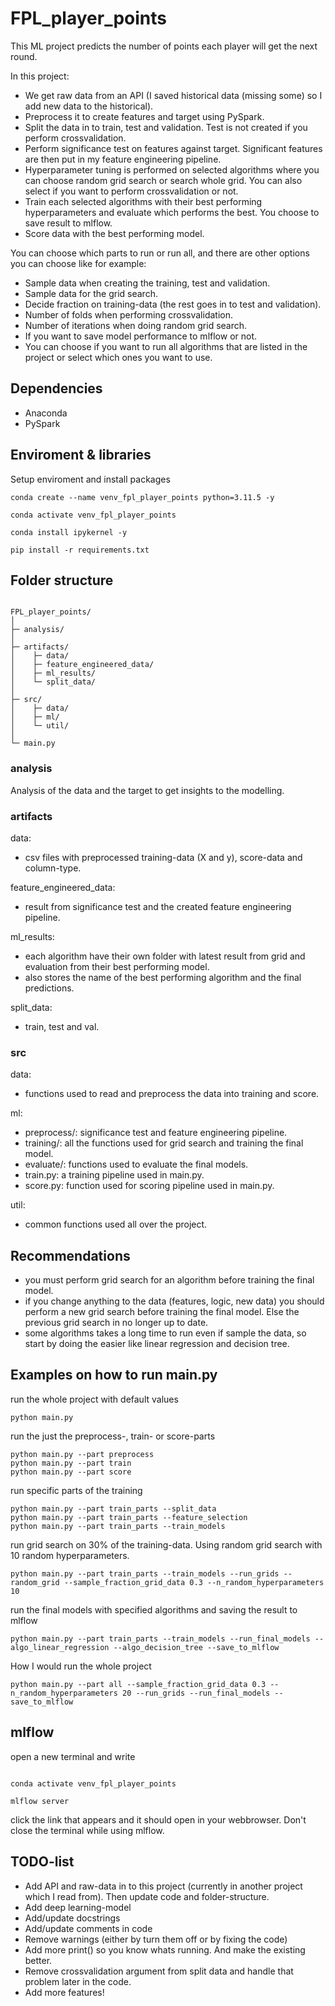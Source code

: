 # FPL_player_points

This ML project predicts the number of points each player will get the next round.

In this project:
- We get raw data from an API (I saved historical data (missing some) so I add new data to the historical).
- Preprocess it to create features and target using PySpark.
- Split the data in to train, test and validation. Test is not created if you perform crossvalidation.
- Perform significance test on features against target. Significant features are then put in my feature engineering pipeline. 
- Hyperparameter tuning is performed on selected algorithms where you can choose random grid search or search whole grid. You can also select if you want to perform crossvalidation or not. 
- Train each selected algorithms with their best performing hyperparameters and evaluate which performs the best. You choose to save result to mlflow. 
- Score data with the best performing model. 

You can choose which parts to run or run all, and there are other options you can choose like for example:
- Sample data when creating the training, test and validation.
- Sample data for the grid search.
- Decide fraction on training-data (the rest goes in to test and validation).
- Number of folds when performing crossvalidation.
- Number of iterations when doing random grid search.
- If you want to save model performance to mlflow or not.
- You can choose if you want to run all algorithms that are listed in the project or select which ones you want to use.


## Dependencies 

- Anaconda 
- PySpark

## Enviroment & libraries

Setup enviroment and install packages

```
conda create --name venv_fpl_player_points python=3.11.5 -y

conda activate venv_fpl_player_points

conda install ipykernel -y

pip install -r requirements.txt

```


## Folder structure

```

FPL_player_points/
│
├─ analysis/
│
├─ artifacts/
│    ├─ data/
│    ├─ feature_engineered_data/
│    ├─ ml_results/
│    └─ split_data/
│
├─ src/
│    ├─ data/
│    ├─ ml/
│    └─ util/
│
└─ main.py

```

### analysis
Analysis of the data and the target to get insights to the modelling. 


### artifacts

data:
- csv files with preprocessed training-data (X and y), score-data and column-type.

feature_engineered_data:
- result from significance test and the created feature engineering pipeline.

ml_results:
- each algorithm have their own folder with latest result from grid and evaluation from their best performing model.
- also stores the name of the best performing algorithm and the final predictions.

split_data:
- train, test and val. 


### src

data:
- functions used to read and preprocess the data into training and score. 

ml:
- preprocess/: significance test and feature engineering pipeline.
- training/: all the functions used for grid search and training the final model.
- evaluate/: functions used to evaluate the final models. 
- train.py: a training pipeline used in main.py.
- score.py: function used for scoring pipeline used in main.py.

util:
- common functions used all over the project.


## Recommendations

- you must perform grid search for an algorithm before training the final model. 
- if you change anything to the data (features, logic, new data) you should perform a new grid search before training the final model. Else the previous grid search in no longer up to date.
- some algorithms takes a long time to run even if sample the data, so start by doing the easier like linear regression and decision tree. 


## Examples on how to run main.py

run the whole project with default values
```
python main.py
```

run the just the preprocess-, train- or score-parts
```
python main.py --part preprocess
python main.py --part train
python main.py --part score
```

run specific parts of the training
```
python main.py --part train_parts --split_data
python main.py --part train_parts --feature_selection
python main.py --part train_parts --train_models
```

run grid search on 30% of the training-data. Using random grid search with 10 random hyperparameters.
```
python main.py --part train_parts --train_models --run_grids --random_grid --sample_fraction_grid_data 0.3 --n_random_hyperparameters 10
```

run the final models with specified algorithms and saving the result to mlflow
```
python main.py --part train_parts --train_models --run_final_models --algo_linear_regression --algo_decision_tree --save_to_mlflow
```

How I would run the whole project
```
python main.py --part all --sample_fraction_grid_data 0.3 --n_random_hyperparameters 20 --run_grids --run_final_models --save_to_mlflow
```


## mlflow

open a new terminal and write
```

conda activate venv_fpl_player_points

mlflow server

```

click the link that appears and it should open in your webbrowser. Don't close the terminal while using mlflow.


## TODO-list

- Add API and raw-data in to this project (currently in another project which I read from). Then update code and folder-structure.
- Add deep learning-model
- Add/update docstrings
- Add/update comments in code
- Remove warnings (either by turn them off or by fixing the code)
- Add more print() so you know whats running. And make the existing better.
- Remove crossvalidation argument from split data and handle that problem later in the code. 
- Add more features!
